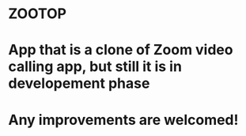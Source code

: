 # ZOOTOP

# App that is a clone of Zoom video calling app, but still it is in developement phase

# Any improvements are welcomed!
